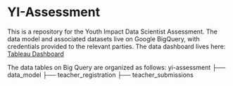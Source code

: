 # YI-Assessment

This is a repository for the Youth Impact Data Scientist Assessment. The data model and associated datasets live on Google BigQuery, with credentials provided to the relevant parties. The data dashboard lives here: [Tableau Dashboard](https://public.tableau.com/views/YI_Assessment/Tutorial?:language=en-US&publish=yes&:sid=&:redirect=auth&:display_count=n&:origin=viz_share_link)

The data tables on Big Query are organized as follows:
yi-assessment
├── data_model
├── teacher_registration
├── teacher_submissions
